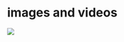 # images and videos

![](https://user-images.githubusercontent.com/81437205/115010453-13a40c80-9ecb-11eb-87b2-dd292769683a.JPG)
